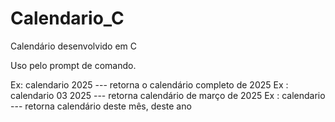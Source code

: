 # Calendario_C
Calendário desenvolvido em C

Uso pelo prompt de comando. 

Ex: calendario 2025 --- retorna o calendário completo de 2025 
Ex : calendario 03 2025 --- retorna calendário de março de 2025
Ex : calendario --- retorna calendário deste mês, deste ano
